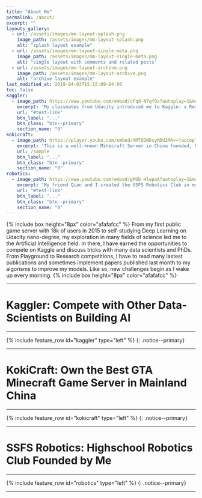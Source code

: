 ```yaml
---
title: "About Me"
permalink: /about/
excerpt: ""
layouts_gallery:
  - url: /assets/images/mm-layout-splash.png
    image_path: /assets/images/mm-layout-splash.png
    alt: "splash layout example"
  - url: /assets/images/mm-layout-single-meta.png
    image_path: /assets/images/mm-layout-single-meta.png
    alt: "single layout with comments and related posts"
  - url: /assets/images/mm-layout-archive.png
    image_path: /assets/images/mm-layout-archive.png
    alt: "archive layout example"
last_modified_at: 2019-04-03T15:15:09-04:00
toc: false
kaggler:
  - image_path: https://www.youtube.com/embed/cFqd-N7qfQs?autoplay=1&mute=1
    excerpt: 'My classmates from Udacity introduced me to Kaggle: a Research Level competitions. Here, I analyzed data and created models for companies like TGS, CAMPS, and HPA in the frontier research of geology, biology, and chemistry. During the school days, I had to monitor the training process of my model between class periods and during breaks. It exites me everytime I use my own hypotheisis to come up with a solution that breakes a reacord. This experience surely becomes one of my biggest habits and challenges.'
    url: "#test-link"
    btn_label: "..."
    btn_class: "btn--primary"
    section_name: "0"
kokicraft:
  - image_path: https://player.youku.com/embed/XMTQ1NDcyNDU2MA==?autoplay=0
    excerpt: 'This is a well-known Minecraft Server in China founded, hosted, and coded by myself. In my 13 years old, it was my first business creating $500 USD per month. I learned how to host a server, prevent DDoS attacks, use SQL Databases, optimize the experience, handling relationships with other competitors, and program a game. During the process, many players and developers who enjoyed my server joined the team and helped to create texture, videos, etc... for my server.'
    url: /sample
    btn_label: "..."
    btn_class: "btn--primary"
    section_name: "0"
robotics:
  - image_path: https://www.youtube.com/embed/gMGb-HlwpaA?autoplay=1&mute=1
    excerpt: 'My friend Qian and I created the SSFS Robotics Club in my Sophmore year. We got donations from Kuka and built the robot in 2 weeks before the midterm and got the Judges Award in FTC Competition. However, ALL the members of the team left in the second year, so I decided to restart the club on my own. After many joined the team, 11 of us designed a new team logo, hoodies, websites, and looked for donations from the school and several other companies. Finally, we were placed 1st in the Qualifier and got into Maryland State Championship.'
    url: "#test-link"
    btn_label: "..."
    btn_class: "btn--primary"
    section_name: "0"
---
```

{% include box height="8px" color="afafafcc" %}
From my first public game server with 18k of users in 2015 to self-studying Deep Learning on Udacity nano-degree, my exploration in many fields of science led me to the Artificial Intelligence field. In there, I have earned the opportunities to compete on Kaggle and discuss tricks with many data scientists and PhDs. From Playground to Research competitions, I have to read many lastest publications and sometimes implement papers published last month to my algorisms to improve my models. Like so, new challenges begin as I wake up every morning.
{% include box height="8px" color="afafafcc" %}

---
# Kaggler: Compete with Other Data-Scientists on Building AI 
---
{% include feature_row id="kaggler" type="left" %}
{: .notice--primary}

---
# KokiCraft: Own the Best GTA Minecraft Game Server in Mainland China
---
{% include feature_row id="kokicraft" type="left" %}
{: .notice--primary}

---
# SSFS Robotics: Highschool Robotics Club Founded by Me
---
{% include feature_row id="robotics" type="left" %}
{: .notice--primary}

---